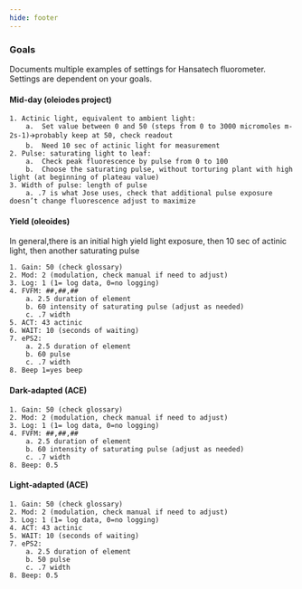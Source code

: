 ```yaml
---
hide: footer
---
```


### Goals
Documents multiple examples of settings for Hansatech fluorometer. Settings are dependent on your goals.

#### Mid-day (oleiodes project)

    1. Actinic light, equivalent to ambient light: 
        a.  Set value between 0 and 50 (steps from 0 to 3000 micromoles m-2s-1)🡪probably keep at 50, check readout
        b.  Need 10 sec of actinic light for measurement
    2. Pulse: saturating light to leaf:
        a.  Check peak fluorescence by pulse from 0 to 100
        b.  Choose the saturating pulse, without torturing plant with high light (at beginning of plateau value)
    3. Width of pulse: length of pulse
        a. .7 is what Jose uses, check that additional pulse exposure doesn’t change fluorescence adjust to maximize

#### Yield (oleoides)

In general,there is an initial high yield light exposure, then 10 sec of actinic light, then another saturating pulse
    
    1. Gain: 50 (check glossary)
    2. Mod: 2 (modulation, check manual if need to adjust)
    3. Log: 1 (1= log data, 0=no logging)
    4. FVFM: ##,##,##
        a. 2.5 duration of element
        b. 60 intensity of saturating pulse (adjust as needed)
        c. .7 width
    5. ACT: 43 actinic
    6. WAIT: 10 (seconds of waiting)
    7. ePS2: 
        a. 2.5 duration of element
        b. 60 pulse
        c. .7 width
    8. Beep 1=yes beep
    
#### Dark-adapted (ACE)

    1. Gain: 50 (check glossary)
    2. Mod: 2 (modulation, check manual if need to adjust)
    3. Log: 1 (1= log data, 0=no logging)
    4. FVFM: ##,##,##
        a. 2.5 duration of element
        b. 60 intensity of saturating pulse (adjust as needed)
        c. .7 width
    8. Beep: 0.5
    
#### Light-adapted (ACE)

    1. Gain: 50 (check glossary)
    2. Mod: 2 (modulation, check manual if need to adjust)
    3. Log: 1 (1= log data, 0=no logging)
    4. ACT: 43 actinic
    5. WAIT: 10 (seconds of waiting)
    7. ePS2: 
        a. 2.5 duration of element
        b. 50 pulse
        c. .7 width
    8. Beep: 0.5